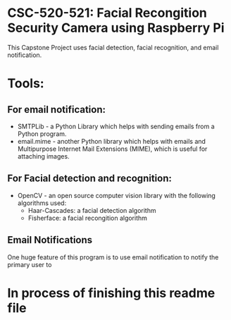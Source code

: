 # CSC-520-521: Facial Recongition Security Camera using Raspberry Pi
This Capstone Project uses facial detection, facial recognition, and email notification.
# Tools:
## For email notification:
* SMTPLib - a Python Library which helps with sending emails from a Python program. 
* email.mime - another Python library which helps with emails and Multipurpose Internet Mail Extensions (MIME), 
  which is useful for attaching images.
    
## For Facial detection and recognition: 
* OpenCV - an open source computer vision library with the following algorithms used:
   * Haar-Cascades: a facial detection algorithm 
   * Fisherface: a facial recongition algorithm



## Email Notifications
One huge feature of this program is to use email notification to notify the primary user to 

# In process of finishing this readme file
